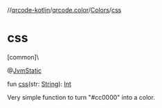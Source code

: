 //[qrcode-kotlin](../../../index.md)/[qrcode.color](../index.md)/[Colors](index.md)/[css](css.md)

# css

[common]\

@[JvmStatic](https://kotlinlang.org/api/latest/jvm/stdlib/kotlin.jvm/-jvm-static/index.html)

fun [css](css.md)(str: [String](https://kotlinlang.org/api/latest/jvm/stdlib/kotlin/-string/index.html)): [Int](https://kotlinlang.org/api/latest/jvm/stdlib/kotlin/-int/index.html)

Very simple function to turn &quot;#cc0000&quot; into a color.
